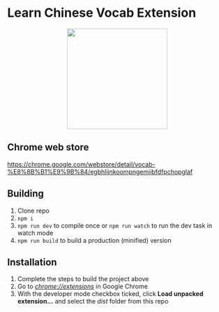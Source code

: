 # Learn Chinese Vocab Extension

<p align="center">
  <img height="230" src="https://raw.githubusercontent.com/farrelke/chinese-vocab/master/images/vocab-yingxiong.png">
</p>

## Chrome web store

https://chrome.google.com/webstore/detail/vocab-%E8%8B%B1%E9%9B%84/egbhlijnkoompngemjibfdfpchopglaf

## Building

1.  Clone repo
2.  `npm i`
3.  `npm run dev` to compile once or `npm run watch` to run the dev task in watch mode
4.  `npm run build` to build a production (minified) version

## Installation

1.  Complete the steps to build the project above
2.  Go to [_chrome://extensions_](chrome://extensions) in Google Chrome
3.  With the developer mode checkbox ticked, click **Load unpacked extension...** and select the _dist_ folder from this repo
